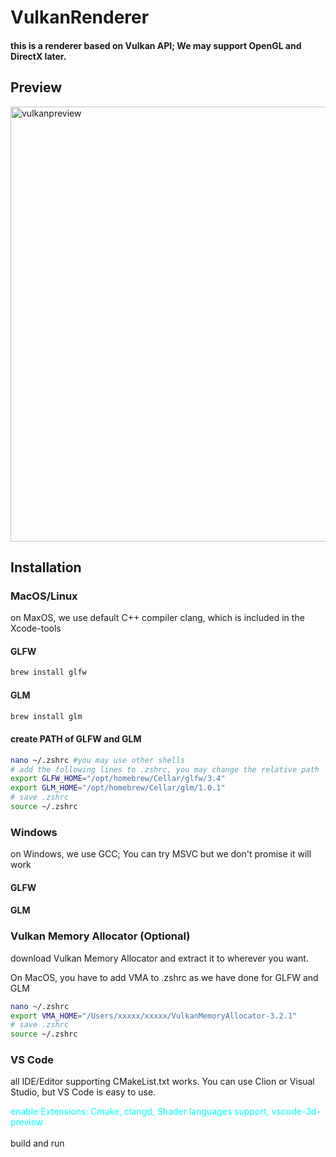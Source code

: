# VulkanRenderer
#### this is a renderer based on Vulkan API; We may support OpenGL and DirectX later.

## Preview
<img width="868" height="696" alt="vulkanpreview" src="https://github.com/user-attachments/assets/d8e68806-89ac-4c8d-88e2-bd89e2f1b66b" />

## Installation
### MacOS/Linux
on MaxOS, we use default C++ compiler clang, which is included in the Xcode-tools

#### GLFW

```bash
brew install glfw
```

#### GLM

```bash 
brew install glm
```

#### create PATH of GLFW and GLM

``` bash
nano ~/.zshrc #you may use other shells
# add the following lines to .zshrc, you may change the relative path
export GLFW_HOME="/opt/homebrew/Cellar/glfw/3.4"
export GLM_HOME="/opt/homebrew/Cellar/glm/1.0.1"
# save .zshrc
source ~/.zshrc
```

### Windows
on Windows, we use GCC; You can try MSVC but we don't promise it will work

#### GLFW


#### GLM

### Vulkan Memory Allocator (Optional)

download Vulkan Memory Allocator and extract it to wherever you want.

On MacOS, you have to add VMA to .zshrc as we have done for GLFW and GLM

```bash
nano ~/.zshrc
export VMA_HOME="/Users/xxxxx/xxxxx/VulkanMemoryAllocator-3.2.1"
# save .zshrc
source ~/.zshrc
```

### VS Code
all IDE/Editor supporting CMakeList.txt works. You can use Clion or Visual Studio, but VS Code is easy to use.

<span style="color:cyan">
enable Extensions: Cmake, clangd, Shader languages support, vscode-3d-preview
</span>
<br>
<br>
build and run


